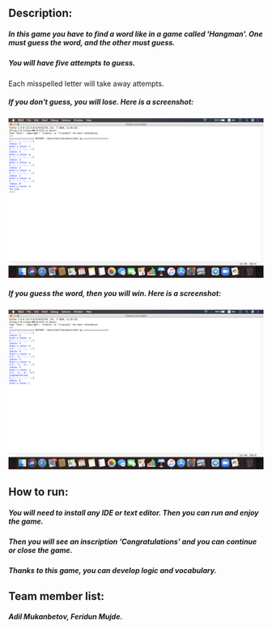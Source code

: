 ## Description:

##### In this game you have to find a word like in a game called 'Hangman'. One must guess the word, and the other must guess.

##### You will have five attempts to guess.
Each misspelled letter will take away attempts.

##### If you don't guess, you will lose. Here is a screenshot:
<img src="https://github.com/AdilG2/Game-Hangman-for-Intro2Eng/blob/main/Снимок%20экрана%202020-12-22%20в%200.56.59.png">

##### If you guess the word, then you will win. Here is a screenshot:
<img src="https://github.com/AdilG2/Game-Hangman-for-Intro2Eng/blob/main/Снимок%20экрана%202020-12-22%20в%201.08.06.png">

## How to run:
##### You will need to install any IDE or text editor. Then you can run and enjoy the game.

##### Then you will see an inscription 'Congratulations' and you can continue or close the game.
##### Thanks to this game, you can develop logic and vocabulary.

## Team member list:
##### Adil Mukanbetov, Feridun Mujde.
